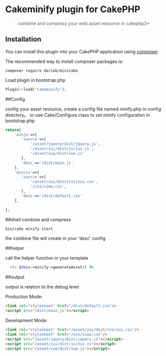 # Cakeminify plugin for CakePHP

>combine and compress your web asset resource in cakephp3+


## Installation

You can install this plugin into your CakePHP application using [composer](http://getcomposer.org).

The recommended way to install composer packages is:

```
composer require dariob/minicake

```

Load plugin in bootstrap.php

```php
Plugin::load('Cakeminify');
```



##Config

config your asset resource, create a config file named
minify.php in config directory。
or use Cake/Configure class to set minify configuration in bootstrap.php


```php
return[
    'minjs'=>[
       'source'=>[
           '/asset/jquery/dist/jquery.js',
           '/asset/zui/dist/js/zui.js',
           '/asset/vue/dist/vue.js'
       ],
       'desc'=>'/dist/main.js'
    ],
    'mincss'=>[
       'source'=>[
           '/asset/zui/dist/css/zui.css',
           '/css/view.css',
       ],
       'desc'=>'/dist/default.css'
    ],
    
];

```

##shell
combine and compress 

```shell
bin/cake minify start
```

the combine file will create in your 'desc' config


##helper

call the helper function in your template

```php
  <?= $this->minify->generateAsset() ?>
```

##output 

output is relation to the debug level

Production Mode:

```html
<link rel="stylesheet" href="/dist/default.css"/>
<script src="/dist/main.js"></script>
```
Development Mode:

```html
<link rel="stylesheet" href="/asset/zui/dist/css/zui.css"/>
<link rel="stylesheet" href="/css/view.css"/>
<script src="/asset/jquery/dist/jquery.js"></script>
<script src="/asset/zui/dist/js/zui.js"></script>
<script src="/asset/vue/dist/vue.js"></script>
```

